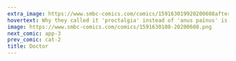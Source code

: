 ```yaml
---
extra_image: https://www.smbc-comics.com/comics/159163019920200608after.png
hovertext: Why they called it 'proctalgia' instead of 'anus painus' is a mystery to me.
image: https://www.smbc-comics.com/comics/1591630108-20200608.png
next_comic: app-3
prev_comic: cat-2
title: Doctor
---
```


